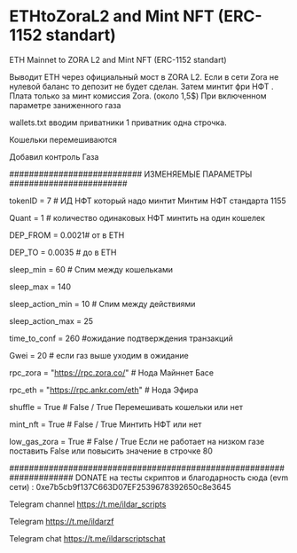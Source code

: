 # ETHtoZoraL2 and Mint NFT (ERC-1152 standart)
ETH Mainnet to ZORA L2 and Mint NFT (ERC-1152 standart)

Выводит ETH через официальный мост в ZORA L2. Если в сети Zora не нулевой баланс то депозит не будет сделан.
Затем минтит фри НФТ . Плата только за минт комиссия Zora. (около 1,5$)  При включенном параметре заниженного газа

wallets.txt вводим приватники 1 приватник одна строчка.

Кошельки перемешиваются

Добавил контроль Газа

########################### ИЗМЕНЯЕМЫЕ ПАРАМЕТРЫ ########################

tokenID = 7 # ИД НФТ который надо минтит Минтим НФТ стандарта 1155

Quant = 1   # количество  одинаковых НФТ минтить на один кошелек

DEP_FROM = 0.0021# от в ETH

DEP_TO = 0.0035 # до в ETH

sleep_min = 60  # Спим между кошельками

sleep_max = 140

sleep_action_min = 10   # Спим между действиями

sleep_action_max = 25

time_to_conf = 260 #ожидание подтверждения транзакций

Gwei = 20  # если газ выше уходим в ожидание

rpc_zora = "https://rpc.zora.co/"   # Нода Майннет Басе

rpc_eth = "https://rpc.ankr.com/eth"    # Нода Эфира

shuffle = True      # False / True Перемешивать кошельки или нет

mint_nft = True     # False / True Минтить НФТ  или нет

low_gas_zora = True # False / True Если не работает на низком газе поставить False или повысить значение в строчке 80


#####################################################################
DONATE на тесты скриптов и благодарность сюда (evm сети) : 0xe7b5cb9f137C663D07EF2539678392650c8e3645

Telegram channel https://t.me/ildar_scripts

Telegram https://t.me/ildarzf

Telegram chat https://t.me/ildarscriptschat

